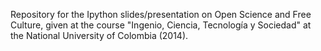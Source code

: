 Repository for the Ipython slides/presentation on Open Science and Free
Culture, given at the course "Ingenio, Ciencia, Tecnología y Sociedad" at
the National University of Colombia (2014).
